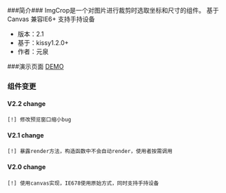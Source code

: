 ###简介###
ImgCrop是一个对图片进行裁剪时选取坐标和尺寸的组件。
基于Canvas 兼容IE6+ 支持手持设备

* 版本：2.1
* 基于：kissy1.2.0+
* 作者：元泉

###演示页面
[DEMO](http://gallery.kissyui.com/imgcrop/2.1/demo/index.html)

### 组件变更
#### V2.2 change

    [!] 修改预览窗口缩小bug

#### V2.1 change

    [!] 暴露render方法，构造函数中不会自动render，使用者按需调用

#### V2.0 change

    [!] 使用canvas实现，IE678使用原始方式，同时支持手持设备

